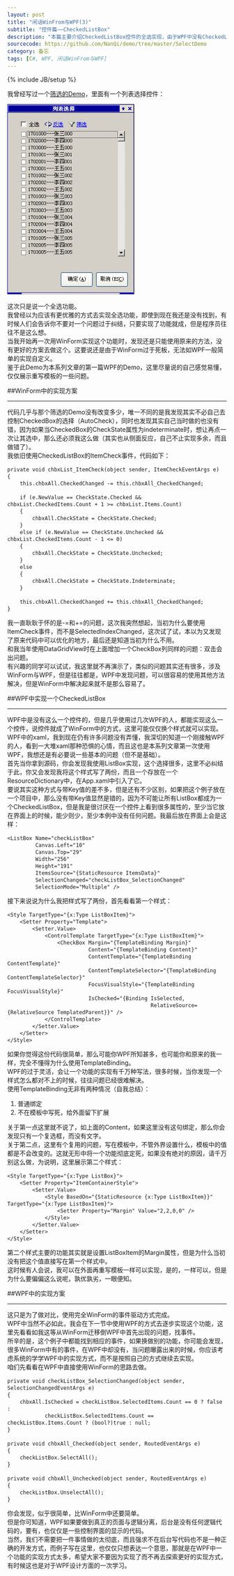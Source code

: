 ```yaml
---
layout: post
title: "闲话WinFrom与WPF(3)"
subtitle: "控件篇——CheckedListBox"
description: "本篇主要介绍CheckedListBox控件的全选实现，由于WPF中没有CheckedListBox控件，所以这里自己简单实现一个CheckedListBox控件。鉴于此Demo为本系列文章的第一篇WPFDemo，这里着重讲述了WPF开发中重写模板的一些问题"
sourcecode: https://github.com/NanQi/demo/tree/master/SelectDemo
category: 备忘
tags: [C#, WPF, 闲话WinFrom与WPF]
---
```

{% include JB/setup %}

我曾经写过一个[筛选的Demo](http://nanqi.info/blog/2012/12/05/filter/)，里面有一个列表选择控件：

![列表选择](/image/filter/filter.png)

这次只是说一个全选功能。  
我曾经以为应该有更优雅的方式去实现全选功能，即使到现在我还是没有找到，有时候人们会告诉你不要对一个问题过于纠结，只要实现了功能就成，但是程序员往往不是这么想。  
当我开始再一次用WinForm实现这个功能时，发现还是只能使用原来的方法，没有更好的方案去做这个。这要说还是由于WinForm过于死板，无法如WPF一般简单的实现自定义。  
鉴于此Demo为本系列文章的第一篇WPF的Demo，这里尽量说的自己感觉易懂，仅仅展示重写模板的一些问题。  

##WinForm中的实现方案

---

代码几乎与那个筛选的Demo没有改变多少，唯一不同的是我发现其实不必自己去控制CheckedBox的选择（AutoCheck），同时也发现其实自己当时做的也没有错，因为如果当CheckedBox的CheckState属性为indeterminate时，想让再点一次让其选中，那么还必须我这么做（其实也从侧面反应，自己不止实现多余，而且做错了）。  
我依旧使用CheckedListBox的ItemCheck事件，代码如下：

    private void chbxList_ItemCheck(object sender, ItemCheckEventArgs e)
    {
        this.chbxAll.CheckedChanged -= this.chbxAll_CheckedChanged;
    
        if (e.NewValue == CheckState.Checked && chbxList.CheckedItems.Count + 1 >= chbxList.Items.Count)
        {
            chbxAll.CheckState = CheckState.Checked;
        }
        else if (e.NewValue == CheckState.Unchecked && chbxList.CheckedItems.Count - 1 <= 0)
        {
            chbxAll.CheckState = CheckState.Unchecked;
        }
        else
        {
            chbxAll.CheckState = CheckState.Indeterminate;
        }
    
        this.chbxAll.CheckedChanged += this.chbxAll_CheckedChanged;
    }

我一直耿耿于怀的是-=和+=的问题，这次我突然想起，当初为什么要使用ItemCheck事件，而不是SelectedIndexChanged，这次试了试，本以为又发现了原来代码中可以优化的地方，最后还是知道当初为什么不用。  
和我当年使用DataGridView时在上面增加一个CheckBox列同样的问题：双击会出问题。  
有兴趣的同学可以试试，我这里就不再演示了，类似的问题其实还有很多，涉及WinForm与WPF，但是往往都是，WPF中发现问题，可以很容易的使用其他方法解决，但是WinForm中解决起来就不是那么容易了。  

##WPF中实现一个CheckedListBox

---

WPF中是没有这么一个控件的，但是几乎使用过几次WPF的人，都能实现这么一个控件，说控件就成了WinForm中的方式，这里可能仅仅换个样式就可以实现。  
WPF中的xaml，我到现在仍有许多问题没有弄懂，我深切的知道一个刚接触WPF的人，看到一大堆xaml那种恐惧的心情，而且这也是本系列文章第一次使用WPF，我想还是有必要说一些基本的问题（但不是基础）。  
首先当你拿到源码，你会发现我使用ListBox实现，这个选择很多，这里不必纠结于此，你又会发现我将这个样式写了两份，而且一个存放在一个ResourceDictionary中，在App.xaml中引入了它。  
要说其实这种方式与带Key值的差不多，但是还有不少区别，如果把这个例子放在一个项目中，那么没有带Key值显然是错的，因为不可能让所有ListBox都成为一个CheckedListBox，但是我是很讨厌在一个控件上看到很多属性的，至少当它放在界面上的时候，能少则少，至少本例中没有任何问题。我最后放在界面上会是这样：

    <ListBox Name="checkListBox"
             Canvas.Left="10"
             Canvas.Top="29"
             Width="256"
             Height="191"
             ItemsSource="{StaticResource ItemsData}"
             SelectionChanged="checkListBox_SelectionChanged"
             SelectionMode="Multiple" />
        
接下来说说为什么我把样式写了两份，首先看看第一个样式：

    <Style TargetType="{x:Type ListBoxItem}">
        <Setter Property="Template">
            <Setter.Value>
                <ControlTemplate TargetType="{x:Type ListBoxItem}">
                    <CheckBox Margin="{TemplateBinding Margin}"
                              Content="{TemplateBinding Content}"
                              ContentTemplate="{TemplateBinding ContentTemplate}"
                              ContentTemplateSelector="{TemplateBinding ContentTemplateSelector}"
                              FocusVisualStyle="{TemplateBinding FocusVisualStyle}"
                              IsChecked="{Binding IsSelected,
                                                  RelativeSource={RelativeSource TemplatedParent}}" />
                </ControlTemplate>
            </Setter.Value>
        </Setter>
    </Style>

如果你觉得这份代码很简单，那么可能你WPF所知甚多，也可能你和原来的我一样，完全不懂得为什么使用TemplateBinding。  
WPF的过于灵活，会让一个功能的实现有千万种写法，很多时候，当你发现一个样式怎么都对不上的时候，往往问题已经很难解决。  
使用TemplateBinding无非有两种情况（自我总结）：

1. 普通绑定
2. 不在模板中写死，给外面留下扩展

关于第一点这里就不说了，如上面的Content，如果这里没有这句绑定，那么你会发现只有一个复选框，而没有文字。  
关于第二点，这里有个复用的问题，写在模板中，不管外界设置什么，模板中的值都是不会改变的。这就无形中将一个功能彻底定死，如果没有绝对的原因，请千万别这么做，为说明，这里展示第二个样式：

    <Style TargetType="{x:Type ListBox}">
        <Setter Property="ItemContainerStyle">
            <Setter.Value>
                <Style BasedOn="{StaticResource {x:Type ListBoxItem}}" TargetType="{x:Type ListBoxItem}">
                    <Setter Property="Margin" Value="2,2,0,0" />
                </Style>
            </Setter.Value>
        </Setter>
    </Style>

第二个样式主要的功能其实就是设置ListBoxItem的Margin属性，但是为什么当初没有把这个值直接写在第一个样式中。  
这时候有人会说，我可以在外面再重写模板一样可以实现，是的，一样可以，但是为什么要偏偏这么说呢，孰优孰劣，一眼便知。  

##WPF中的实现方案

---

这只是为了做对比，使用完全WinForm的事件驱动方式完成。  
WPF中当然不必如此，我会在下一节中使用WPF的方式去逐步实现这个功能，这里先看看如我这等从WinForm迁移倒WPF中首先出现的问题，找事件。  
所辛的是，这个例子中都能找到相应的事件，如果换做别的功能，你可能会发现，很多WinForm中有的事件，在WPF中却没有，当问题曝露出来的时候，你应该考虑系统的学学WPF中的实现方式，而不是按照自己的方式继续去实现。  
咱们先看看在WPF中直接使用WinForm的思路去做。  

    private void checkListBox_SelectionChanged(object sender, SelectionChangedEventArgs e)
    {
        chbxAll.IsChecked = checkListBox.SelectedItems.Count == 0 ? false :
                checkListBox.SelectedItems.Count == checkListBox.Items.Count ? (bool?)true : null;
    }
    
    private void chbxAll_Checked(object sender, RoutedEventArgs e)
    {
        checkListBox.SelectAll();
    }
    
    private void chbxAll_Unchecked(object sender, RoutedEventArgs e)
    {
        checkListBox.UnselectAll();
    }

你会发现，似乎很简单，比WinForm中还要简单。  
但是你可知道，WPF如果要做到真正的页面与逻辑分离，后台是没有任何逻辑代码的，要有，也仅仅是一些控制界面的显示的代码。  
当然，我们不需要把一件事情做的太彻底，而且强求不在后台写代码也不是一种正确的开发方式，而例子写在这里，也仅仅只想表达一个意思，那就是在WPF中一个功能的实现方式太多，希望大家不要因为实现了而不再去探索更好的实现方式，有时候这也是对于WPF设计方面的一次学习。  

